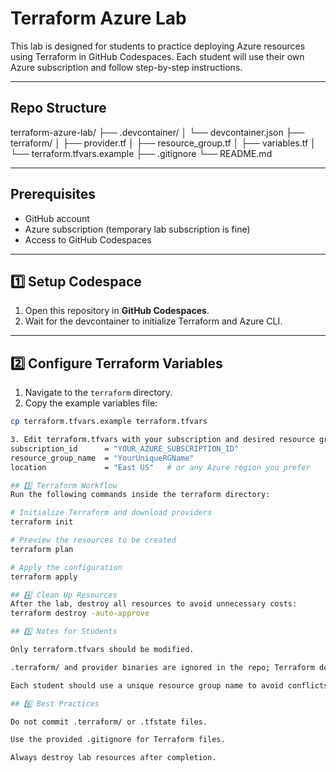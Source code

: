 # Terraform Azure Lab

This lab is designed for students to practice deploying Azure resources using Terraform in GitHub Codespaces. Each student will use their own Azure subscription and follow step-by-step instructions.

---

## Repo Structure

terraform-azure-lab/
├── .devcontainer/
│ └── devcontainer.json
├── terraform/
│ ├── provider.tf
│ ├── resource_group.tf
│ ├── variables.tf
│ └── terraform.tfvars.example
├── .gitignore
└── README.md


---

## Prerequisites

- GitHub account
- Azure subscription (temporary lab subscription is fine)
- Access to GitHub Codespaces

---

## 1️⃣ Setup Codespace

1. Open this repository in **GitHub Codespaces**.  
2. Wait for the devcontainer to initialize Terraform and Azure CLI.

---

## 2️⃣ Configure Terraform Variables

1. Navigate to the `terraform` directory.  
2. Copy the example variables file:

```bash
cp terraform.tfvars.example terraform.tfvars

3. Edit terraform.tfvars with your subscription and desired resource group:
subscription_id      = "YOUR_AZURE_SUBSCRIPTION_ID"
resource_group_name  = "YourUniqueRGName"
location             = "East US"   # or any Azure region you prefer

## 3️⃣ Terraform Workflow
Run the following commands inside the terraform directory:

# Initialize Terraform and download providers
terraform init

# Preview the resources to be created
terraform plan

# Apply the configuration
terraform apply

## 4️⃣ Clean Up Resources
After the lab, destroy all resources to avoid unnecessary costs:
terraform destroy -auto-approve

## 5️⃣ Notes for Students

Only terraform.tfvars should be modified.

.terraform/ and provider binaries are ignored in the repo; Terraform downloads them automatically.

Each student should use a unique resource group name to avoid conflicts.

## 6️⃣ Best Practices

Do not commit .terraform/ or .tfstate files.

Use the provided .gitignore for Terraform files.

Always destroy lab resources after completion.
